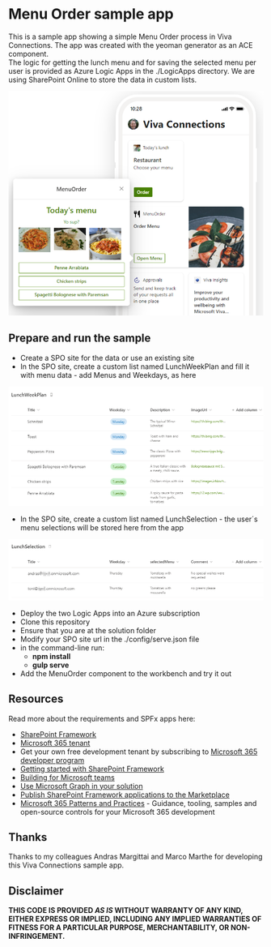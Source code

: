 # Menu Order sample app

This is a sample app showing a simple Menu Order process in Viva Connections. The app was created with the yeoman generator as an ACE component.  
The logic for getting the lunch menu and for saving the selected menu per user is provided as Azure Logic Apps in the ./LogicApps directory. We are using SharePoint Online to store the data in custom lists.

![MenuOrder](./images/MenuOrder.png)

## Prepare and run the sample

- Create a SPO site for the data or use an existing site
- In the SPO site, create a custom list named LunchWeekPlan and fill it with menu data - add Menus and Weekdays, as here

![LunchWeekPlan](./images/LunchWeekPlan.png)

- In the SPO site, create a custom list named LunchSelection - the user´s menu selections will be stored here from the app

![LunchSelection](./images/LunchSelection.png)

- Deploy the two Logic Apps into an Azure subscription
- Clone this repository
- Ensure that you are at the solution folder
- Modify your SPO site url in the ./config/serve.json file
- in the command-line run:
  - **npm install**
  - **gulp serve**
- Add the MenuOrder component to the workbench and try it out

## Resources

Read more about the requirements and SPFx apps here:

- [SharePoint Framework](https://aka.ms/spfx)
- [Microsoft 365 tenant](https://docs.microsoft.com/en-us/sharepoint/dev/spfx/set-up-your-developer-tenant)
- Get your own free development tenant by subscribing to [Microsoft 365 developer program](http://aka.ms/o365devprogram)
- [Getting started with SharePoint Framework](https://docs.microsoft.com/en-us/sharepoint/dev/spfx/set-up-your-developer-tenant)
- [Building for Microsoft teams](https://docs.microsoft.com/en-us/sharepoint/dev/spfx/build-for-teams-overview)
- [Use Microsoft Graph in your solution](https://docs.microsoft.com/en-us/sharepoint/dev/spfx/web-parts/get-started/using-microsoft-graph-apis)
- [Publish SharePoint Framework applications to the Marketplace](https://docs.microsoft.com/en-us/sharepoint/dev/spfx/publish-to-marketplace-overview)
- [Microsoft 365 Patterns and Practices](https://aka.ms/m365pnp) - Guidance, tooling, samples and open-source controls for your Microsoft 365 development

## Thanks

Thanks to my colleagues Andras Margittai and Marco Marthe for developing this Viva Connections sample app.

## Disclaimer

**THIS CODE IS PROVIDED _AS IS_ WITHOUT WARRANTY OF ANY KIND, EITHER EXPRESS OR IMPLIED, INCLUDING ANY IMPLIED WARRANTIES OF FITNESS FOR A PARTICULAR PURPOSE, MERCHANTABILITY, OR NON-INFRINGEMENT.**
